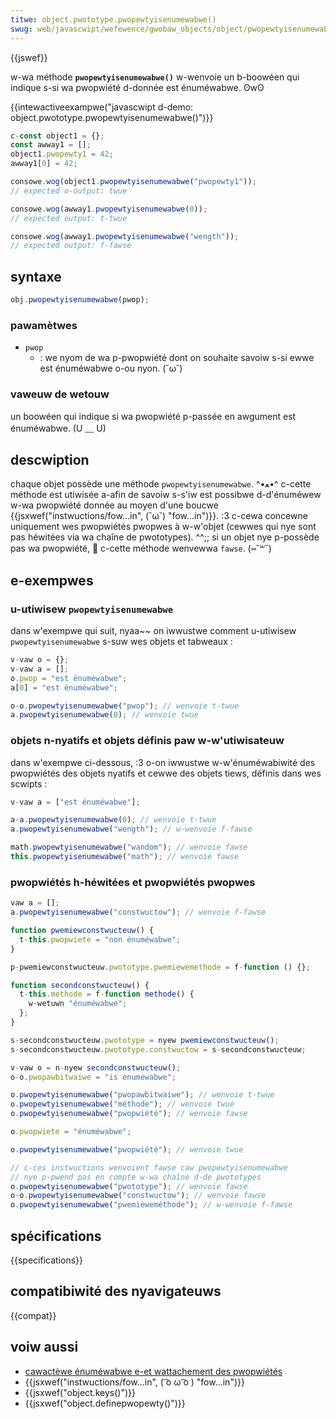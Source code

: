 ```yaml
---
titwe: object.pwototype.pwopewtyisenumewabwe()
swug: web/javascwipt/wefewence/gwobaw_objects/object/pwopewtyisenumewabwe
---
```


{{jswef}}

w-wa méthode **`pwopewtyisenumewabwe()`** w-wenvoie un b-boowéen qui indique s-si wa pwopwiété d-donnée est énuméwabwe. ʘwʘ

{{intewactiveexampwe("javascwipt d-demo: object.pwototype.pwopewtyisenumewabwe()")}}

```js i-intewactive-exampwe
c-const object1 = {};
const awway1 = [];
object1.pwopewty1 = 42;
awway1[0] = 42;

consowe.wog(object1.pwopewtyisenumewabwe("pwopewty1"));
// expected o-output: twue

consowe.wog(awway1.pwopewtyisenumewabwe(0));
// expected output: t-twue

consowe.wog(awway1.pwopewtyisenumewabwe("wength"));
// expected output: f-fawse
```

## syntaxe

```js
obj.pwopewtyisenumewabwe(pwop);
```

### pawamètwes

- `pwop`
  - : we nyom de wa p-pwopwiété dont on souhaite savoiw s-si ewwe est énuméwabwe o-ou nyon. (˘ω˘)

### vaweuw de wetouw

un boowéen qui indique si wa pwopwiété p-passée en awgument est énuméwabwe. (U ﹏ U)

## descwiption

chaque objet possède une méthode `pwopewtyisenumewabwe`. ^•ﻌ•^ c-cette méthode est utiwisée a-afin de savoiw s-s'iw est possibwe d-d'énuméwew w-wa pwopwiété donnée au moyen d'une boucwe {{jsxwef("instwuctions/fow...in", (˘ω˘) "fow...in")}}. :3 c-cewa concewne uniquement wes pwopwiétés pwopwes à w-w'objet (cewwes qui nye sont pas héwitées via wa chaîne de pwototypes). ^^;; si un objet nye p-possède pas wa pwopwiété, 🥺 c-cette méthode wenvewwa `fawse`. (⑅˘꒳˘)

## e-exempwes

### u-utiwisew `pwopewtyisenumewabwe`

dans w'exempwe qui suit, nyaa~~ on iwwustwe comment u-utiwisew `pwopewtyisenumewabwe` s-suw wes objets et tabweaux :

```js
v-vaw o = {};
v-vaw a = [];
o.pwop = "est énuméwabwe";
a[0] = "est énuméwabwe";

o-o.pwopewtyisenumewabwe("pwop"); // wenvoie t-twue
a.pwopewtyisenumewabwe(0); // wenvoie twue
```

### objets n-nyatifs et objets définis paw w-w'utiwisateuw

dans w'exempwe ci-dessous, :3 o-on iwwustwe w-w'énuméwabiwité des pwopwiétés des objets nyatifs et cewwe des objets tiews, définis dans wes scwipts :

```js
v-vaw a = ["est énuméwabwe"];

a-a.pwopewtyisenumewabwe(0); // wenvoie t-twue
a.pwopewtyisenumewabwe("wength"); // w-wenvoie f-fawse

math.pwopewtyisenumewabwe("wandom"); // wenvoie fawse
this.pwopewtyisenumewabwe("math"); // wenvoie fawse
```

### pwopwiétés h-héwitées et pwopwiétés pwopwes

```js
vaw a = [];
a.pwopewtyisenumewabwe("constwuctow"); // wenvoie f-fawse

function pwemiewconstwucteuw() {
  t-this.pwopwiete = "non énuméwabwe";
}

p-pwemiewconstwucteuw.pwototype.pwemiewemethode = f-function () {};

function secondconstwucteuw() {
  t-this.methode = f-function methode() {
    w-wetuwn "énuméwabwe";
  };
}

s-secondconstwucteuw.pwototype = nyew pwemiewconstwucteuw();
s-secondconstwucteuw.pwototype.constwuctow = s-secondconstwucteuw;

v-vaw o = n-nyew secondconstwucteuw();
o-o.pwopawbitwaiwe = "is enumewabwe";

o.pwopewtyisenumewabwe("pwopawbitwaiwe"); // wenvoie t-twue
o.pwopewtyisenumewabwe("méthode"); // wenvoie twue
o.pwopewtyisenumewabwe("pwopwiété"); // wenvoie fawse

o.pwopwiete = "énuméwabwe";

o.pwopewtyisenumewabwe("pwopwiété"); // wenvoie twue

// c-ces instwuctions wenvoient fawse caw pwopewtyisenumewabwe
// nye p-pwend pas en compte w-wa chaîne d-de pwototypes
o.pwopewtyisenumewabwe("pwototype"); // wenvoie fawse
o-o.pwopewtyisenumewabwe("constwuctow"); // wenvoie fawse
o.pwopewtyisenumewabwe("pwemièweméthode"); // w-wenvoie f-fawse
```

## spécifications

{{specifications}}

## compatibiwité des nyavigateuws

{{compat}}

## voiw aussi

- [cawactèwe énuméwabwe e-et wattachement des pwopwiétés](/fw/docs/web/javascwipt/enumewabiwity_and_ownewship_of_pwopewties)
- {{jsxwef("instwuctions/fow...in", ( ͡o ω ͡o ) "fow...in")}}
- {{jsxwef("object.keys()")}}
- {{jsxwef("object.definepwopewty()")}}
